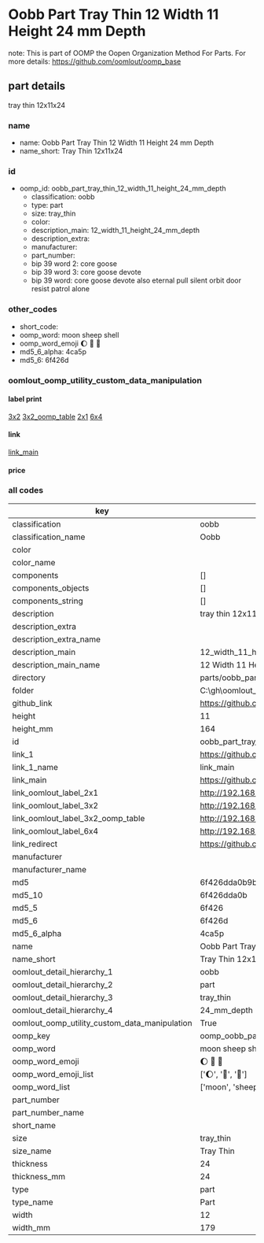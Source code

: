 # Oobb Part Tray Thin 12 Width 11 Height 24 mm Depth  

note: This is part of OOMP the Oopen Organization Method For Parts. For more details: https://github.com/oomlout/oomp_base

##  part details
  



tray thin 12x11x24



### name
* name: Oobb Part Tray Thin 12 Width 11 Height 24 mm Depth
* name_short: Tray Thin 12x11x24 
### id
* oomp_id: oobb_part_tray_thin_12_width_11_height_24_mm_depth
  * classification: oobb
  * type: part
  * size: tray_thin
  * color: 
  * description_main: 12_width_11_height_24_mm_depth
  * description_extra: 
  * manufacturer: 
  * part_number: 
  * bip 39 word 2: core goose
  * bip 39 word 3: core goose devote
  * bip 39 word: core goose devote also eternal pull silent orbit door resist patrol alone

### other_codes
* short_code: 
* oomp_word: moon sheep shell
* oomp_word_emoji :moon: :sheep: :shell:
* md5_6_alpha: 4ca5p
* md5_6: 6f426d






### oomlout_oomp_utility_custom_data_manipulation
#### label print
[3x2](http://192.168.1.245:1112/?label=oomp%204ca5p)
[3x2_oomp_table](http://192.168.1.108:1112/?label=oomp%204ca5p)
[2x1](http://192.168.1.242:1112/?label=oomp%204ca5p)
[6x4](http://192.168.1.55:1112/?label=oomp%204ca5p)    

#### link

[link_main](https://github.com/oomlout/oomlout_oobb_version_4_generated_parts/tree/main/navigation_oomp/oobb/part/tray_thin/12_width_11_height_24_mm_depth/part)                              

#### price







### all codes 
| key | value |  
| --- | --- |  
| classification | oobb |  
| classification_name | Oobb |  
| color |  |  
| color_name |  |  
| components | [] |  
| components_objects | [] |  
| components_string | [] |  
| description | tray thin 12x11x24 |  
| description_extra |  |  
| description_extra_name |  |  
| description_main | 12_width_11_height_24_mm_depth |  
| description_main_name | 12 Width 11 Height 24 mm Depth |  
| directory | parts/oobb_part_tray_thin_12_width_11_height_24_mm_depth |  
| folder | C:\gh\oomlout_oobb_version_4_generated_parts\parts\oobb_part_tray_thin_12_width_11_height_24_mm_depth |  
| github_link | https://github.com/oomlout/oomlout_oomp_part_src/tree/main/parts/oobb_part_tray_thin_12_width_11_height_24_mm_depth |  
| height | 11 |  
| height_mm | 164 |  
| id | oobb_part_tray_thin_12_width_11_height_24_mm_depth |  
| link_1 | https://github.com/oomlout/oomlout_oobb_version_4_generated_parts/tree/main/navigation_oomp/oobb/part/tray_thin/12_width_11_height_24_mm_depth/part |  
| link_1_name | link_main |  
| link_main | https://github.com/oomlout/oomlout_oobb_version_4_generated_parts/tree/main/navigation_oomp/oobb/part/tray_thin/12_width_11_height_24_mm_depth/part |  
| link_oomlout_label_2x1 | http://192.168.1.242:1112/?label=oomp%204ca5p |  
| link_oomlout_label_3x2 | http://192.168.1.245:1112/?label=oomp%204ca5p |  
| link_oomlout_label_3x2_oomp_table | http://192.168.1.108:1112/?label=oomp%204ca5p |  
| link_oomlout_label_6x4 | http://192.168.1.55:1112/?label=oomp%204ca5p |  
| link_redirect | https://github.com/oomlout/oomlout_oobb_version_4_generated_parts/tree/main/parts/oobb_tray_thin_12_11_24 |  
| manufacturer |  |  
| manufacturer_name |  |  
| md5 | 6f426dda0b9bf90eb526c07479992182 |  
| md5_10 | 6f426dda0b |  
| md5_5 | 6f426 |  
| md5_6 | 6f426d |  
| md5_6_alpha | 4ca5p |  
| name | Oobb Part Tray Thin 12 Width 11 Height 24 mm Depth |  
| name_short | Tray Thin 12x11x24  |  
| oomlout_detail_hierarchy_1 | oobb |  
| oomlout_detail_hierarchy_2 | part |  
| oomlout_detail_hierarchy_3 | tray_thin |  
| oomlout_detail_hierarchy_4 | 24_mm_depth |  
| oomlout_oomp_utility_custom_data_manipulation | True |  
| oomp_key | oomp_oobb_part_tray_thin_12_width_11_height_24_mm_depth |  
| oomp_word | moon sheep shell |  
| oomp_word_emoji | :moon: :sheep: :shell: |  
| oomp_word_emoji_list | [':moon:', ':sheep:', ':shell:'] |  
| oomp_word_list | ['moon', 'sheep', 'shell'] |  
| part_number |  |  
| part_number_name |  |  
| short_name |  |  
| size | tray_thin |  
| size_name | Tray Thin |  
| thickness | 24 |  
| thickness_mm | 24 |  
| type | part |  
| type_name | Part |  
| width | 12 |  
| width_mm | 179 |  
